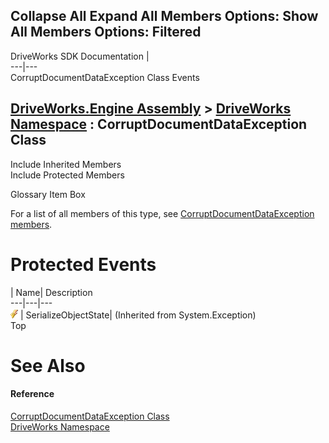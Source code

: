 Collapse All Expand All Members Options: Show All  Members Options: Filtered   
---  
DriveWorks SDK Documentation  |   
---|---  
CorruptDocumentDataException Class Events   
  
[DriveWorks.Engine Assembly](topic2156.md) > [DriveWorks Namespace](topic2159.md) : CorruptDocumentDataException Class  
---  
  
Include Inherited Members    
Include Protected Members    


Glossary Item Box

For a list of all members of this type, see [CorruptDocumentDataException members](topic2625.md).

# Protected Events

| Name| Description  
---|---|---  
![Protected Event](dotnetimages/protectedEvent.gif)| SerializeObjectState|  (Inherited from System.Exception)  
Top

# See Also

#### Reference

[CorruptDocumentDataException Class](topic2624.md)   
[DriveWorks Namespace](topic2159.md)


